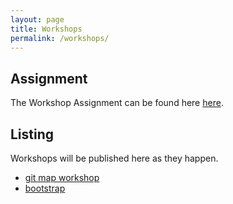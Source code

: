 ```yaml
---
layout: page
title: Workshops
permalink: /workshops/
---
```


## Assignment

The Workshop Assignment can be found here [here](https://github.com/dartmouth-cs52/workshop).


## Listing

Workshops will be published here as they happen.

  * [git map workshop](git)
  * [bootstrap](https://github.com/dado3212/cs52-workshop-1/tree/gh-pages)
